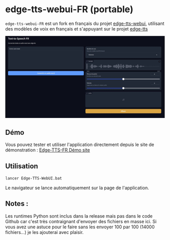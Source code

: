 # edge-tts-webui-FR (portable)

`edge-tts-webui-FR` est un fork en français du projet [edge-tts-webui](https://github.com/ycyy/edge-tts-webui), utilisant des modèles de voix en français et s'appuyant sur le projet [edge-tts](https://github.com/rany2/edge-tts)

![](Edge-TTS-WebUI-FR.png)



## Démo

Vous pouvez tester et utiliser l'application directement depuis le site de démonstration : [Edge-TTS-FR Démo site](https://huggingface.co/spaces/manzing/edge-tts-fr) 



## Utilisation

    lancer Edge-TTS-WebUI.bat

Le navigateur se lance automatiquement sur la page de l'application.


## Notes :
Les runtimes Python sont inclus dans la release mais pas dans le code Github car c'est très contraignant d'envoyer des fichiers en masse ici.
Si vous avez une astuce pour le faire sans les envoyer 100 par 100 (14000 fichiers...) je les ajouterai avec plaisir.
